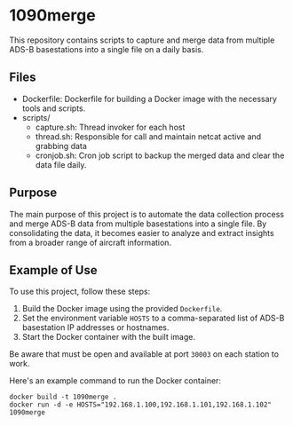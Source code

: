 # 1090merge

This repository contains scripts to capture and merge data from multiple ADS-B basestations into a single file on a daily basis.

## Files

- Dockerfile: Dockerfile for building a Docker image with the necessary tools and scripts.
- scripts/
    - capture.sh: Thread invoker for each host
    - thread.sh: Responsible for call and maintain netcat active and grabbing data
    - cronjob.sh: Cron job script to backup the merged data and clear the data file daily.

## Purpose

The main purpose of this project is to automate the data collection process and merge ADS-B data from multiple basestations into a single file. By consolidating the data, it becomes easier to analyze and extract insights from a broader range of aircraft information.

## Example of Use

To use this project, follow these steps:

1. Build the Docker image using the provided `Dockerfile`.
2. Set the environment variable `HOSTS` to a comma-separated list of ADS-B basestation IP addresses or hostnames.
3. Start the Docker container with the built image.

Be aware that must be open and available at port `30003` on each station to work.

Here's an example command to run the Docker container:

```shell
docker build -t 1090merge .
docker run -d -e HOSTS="192.168.1.100,192.168.1.101,192.168.1.102" 1090merge
```
